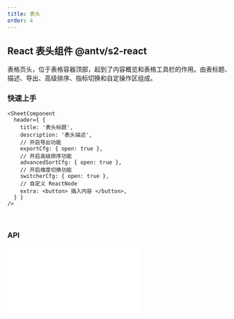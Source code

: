```yaml
---
title: 表头
order: 4
---
```


## React 表头组件 <Badge>@antv/s2-react</Badge>

表格页头，位于表格容器顶部，起到了内容概览和表格工具栏的作用。由表标题、描述、导出、高级排序、指标切换和自定操作区组成。

### 快速上手

```tsx
<SheetComponent
  header={ {
    title: '表头标题',
    description: '表头描述',
    // 开启导出功能
    exportCfg: { open: true },
    // 开启高级排序功能
    advancedSortCfg: { open: true },
    // 开启维度切换功能
    switcherCfg: { open: true },
    // 自定义 ReactNode
    extra: <button> 插入内容 </button>,
  } }
/>
```

<br/>

<Playground path='react-component/header/demo/default.tsx' rid='container' height='400'></Playground>

### API

<embed src="@/docs/common/header.zh.md"></embed>
